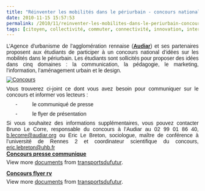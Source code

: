 ```yaml
---
title: "Réinventer les mobilités dans le périurbain - concours national"
date: 2010-11-15 15:57:53
permalink: /2010/11/reinventer-les-mobilites-dans-le-periurbain-concours-national.html
tags: [citoyen, collectivité, commuter, connectivité, innovation, internet, Service de mobilité]
---
```


<p class="MsoNormal" style="text-align: justify;margin: 6pt 0cm 0pt"><span style="font-family: Arial">L’Agence d’urbanisme de l’agglomération rennaise (<strong><a href="http://www.audiar.org" target="_blank">Audiar</a></strong>) et ses partenaires proposent aux étudiants de participer à un concours national d’idées sur les mobilités dans le périurbain. Les étudiants sont sollicités pour proposer des idées dans cinq domaines : la communication, la pédagogie, le marketing, l’information, l’aménagement urbain et le design.</span></p> <p class="MsoNormal" style="text-align: justify;margin: 6pt 0cm 0pt"><span style="font-family: Arial"><a href="https://gabrielplassat.github.io/transportsdufutur/wp-content/uploads/sites/6/old/6a0120a66d2ad4970b0133f5df21a8970b-800wi.jpg" rel="lightbox"><img alt="Concours" class="asset  asset-image at-xid-6a0120a66d2ad4970b0133f5df21a8970b" src="/wp-content/uploads/sites/6/old/6a0120a66d2ad4970b0133f5df21a8970b-500wi.jpg" style="margin-left: auto;margin-right: auto" title="Concours" /></a>  </span></p>  <!--more-->   <p class="MsoNormal" style="text-align: justify;margin: 6pt 0cm 0pt"><span style="font-family: Arial">Vous trouverez ci-joint ce dont vous avez besoin pour communiquer sur le concours et informer vos lecteurs :</span></p> <p class="MsoNormal" style="text-align: justify;text-indent: -18pt;margin: 6pt 0cm 0pt 36pt"><span><span style="font-family: Arial">-</span><span>          </span></span><span style="font-family: Arial">le communiqué de presse</span></p> <p class="MsoNormal" style="text-align: justify;text-indent: -18pt;margin: 6pt 0cm 0pt 36pt"><span><span style="font-family: Arial">-</span><span>          </span></span><span style="font-family: Arial">le flyer de présentation </span></p> <p class="MsoNormal" style="text-align: justify;margin: 6pt 0cm 0pt"><span style="font-family: Arial">Si vous souhaitez des informations supplémentaires, vous pouvez contacter Bruno Le Corre, responsable du concours à l’Audiar au 02 99 01 86 40, </span><a href="mailto:b.lecorre@audiar.org"><span style="font-family: Arial">b.lecorre@audiar.org</span></a><span style="font-family: Arial"> ou Eric Le Breton, sociologue, maître de conférence à l’université de Rennes 2 et coordinateur scientifique du concours, </span><a href="mailto:eric.lebreton@uhb.fr"><span style="font-family: Arial">eric.lebreton@uhb.fr</span></a><span style="font-family: Arial"> </span></p> <div id="__ss_5785004" style="width: 477px"><strong style="margin: 12px 0 4px"><a href="http://www.slideshare.net/transportsdufutur/concours-presse-communique" title="Concours presse communique">Concours presse communique</a></strong>         <div style="padding: 5px 0 12px">View more <a href="http://www.slideshare.net/">documents</a> from <a href="http://www.slideshare.net/transportsdufutur">transportsdufutur</a>.</div> </div> <div id="__ss_5785015" style="width: 477px"><strong style="margin: 12px 0 4px"><a href="http://www.slideshare.net/transportsdufutur/concours-flyer-rv" title="Concours flyer rv">Concours flyer rv</a></strong>        <div style="padding: 5px 0 12px">View more <a href="http://www.slideshare.net/">documents</a> from <a href="http://www.slideshare.net/transportsdufutur">transportsdufutur</a>.</div> </div>
